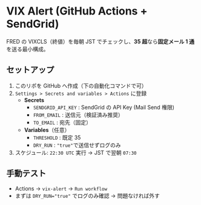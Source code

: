 # VIX Alert (GitHub Actions + SendGrid)

FRED の VIXCLS（終値）を毎朝 JST でチェックし、**35 超**なら**固定メール 1 通**を送る最小構成。

## セットアップ

1. このリポを GitHub へ作成（下の自動化コマンドで可）
2. `Settings > Secrets and variables > Actions` に登録
   - **Secrets**
     - `SENDGRID_API_KEY` : SendGrid の API Key (Mail Send 権限)
     - `FROM_EMAIL` : 送信元（検証済み推奨）
     - `TO_EMAIL` : 宛先（固定）
   - **Variables**（任意）
     - `THRESHOLD` : 既定 35
     - `DRY_RUN` : `"true"`で送信せずログのみ
3. スケジュール: `22:30 UTC` 実行 → JST で翌朝 `07:30`

## 手動テスト

- Actions → `vix-alert` → `Run workflow`
- まずは `DRY_RUN="true"` でログのみ確認 → 問題なければ外す
